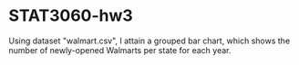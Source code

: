 # STAT3060-hw3
Using dataset "walmart.csv", I attain a grouped bar chart, which shows the number of newly-opened Walmarts per state for each year.
<div>                            <div id="49f61905-ddf7-46a5-b67d-e67eed94271d" class="plotly-graph-div" style="height:100%; width:100%;"></div>            <script type="text/javascript">                                    window.PLOTLYENV=window.PLOTLYENV || {};                                    if (document.getElementById("49f61905-ddf7-46a5-b67d-e67eed94271d")) {                    Plotly.newPlot(                        "49f61905-ddf7-46a5-b67d-e67eed94271d",                        [{"alignmentgroup":"True","bingroup":"x","hovertemplate":"YEAR=1962<br>STRSTATE=%{x}<br>count=%{y}<extra></extra>","legendgroup":"","marker":{"color":"#636efa","pattern":{"shape":""}},"name":"","offsetgroup":"","orientation":"v","showlegend":false,"x":["AR"],"xaxis":"x","yaxis":"y","type":"histogram"}],                        {"barmode":"relative","legend":{"tracegroupgap":0},"sliders":[{"active":0,"currentvalue":{"prefix":"YEAR="},"len":0.9,"pad":{"b":10,"t":60},"steps":[{"args":[["1962"],{"frame":{"duration":0,"redraw":true},"mode":"immediate","fromcurrent":true,"transition":{"duration":0,"easing":"linear"}}],"label":"1962","method":"animate"},{"args":[["1964"],{"frame":{"duration":0,"redraw":true},"mode":"immediate","fromcurrent":true,"transition":{"duration":0,"easing":"linear"}}],"label":"1964","method":"animate"},{"args":[["1965"],{"frame":{"duration":0,"redraw":true},"mode":"immediate","fromcurrent":true,"transition":{"duration":0,"easing":"linear"}}],"label":"1965","method":"animate"},{"args":[["1967"],{"frame":{"duration":0,"redraw":true},"mode":"immediate","fromcurrent":true,"transition":{"duration":0,"easing":"linear"}}],"label":"1967","method":"animate"},{"args":[["1968"],{"frame":{"duration":0,"redraw":true},"mode":"immediate","fromcurrent":true,"transition":{"duration":0,"easing":"linear"}}],"label":"1968","method":"animate"},{"args":[["1969"],{"frame":{"duration":0,"redraw":true},"mode":"immediate","fromcurrent":true,"transition":{"duration":0,"easing":"linear"}}],"label":"1969","method":"animate"},{"args":[["1970"],{"frame":{"duration":0,"redraw":true},"mode":"immediate","fromcurrent":true,"transition":{"duration":0,"easing":"linear"}}],"label":"1970","method":"animate"},{"args":[["1971"],{"frame":{"duration":0,"redraw":true},"mode":"immediate","fromcurrent":true,"transition":{"duration":0,"easing":"linear"}}],"label":"1971","method":"animate"},{"args":[["1972"],{"frame":{"duration":0,"redraw":true},"mode":"immediate","fromcurrent":true,"transition":{"duration":0,"easing":"linear"}}],"label":"1972","method":"animate"},{"args":[["1973"],{"frame":{"duration":0,"redraw":true},"mode":"immediate","fromcurrent":true,"transition":{"duration":0,"easing":"linear"}}],"label":"1973","method":"animate"},{"args":[["1974"],{"frame":{"duration":0,"redraw":true},"mode":"immediate","fromcurrent":true,"transition":{"duration":0,"easing":"linear"}}],"label":"1974","method":"animate"},{"args":[["1975"],{"frame":{"duration":0,"redraw":true},"mode":"immediate","fromcurrent":true,"transition":{"duration":0,"easing":"linear"}}],"label":"1975","method":"animate"},{"args":[["1976"],{"frame":{"duration":0,"redraw":true},"mode":"immediate","fromcurrent":true,"transition":{"duration":0,"easing":"linear"}}],"label":"1976","method":"animate"},{"args":[["1977"],{"frame":{"duration":0,"redraw":true},"mode":"immediate","fromcurrent":true,"transition":{"duration":0,"easing":"linear"}}],"label":"1977","method":"animate"},{"args":[["1978"],{"frame":{"duration":0,"redraw":true},"mode":"immediate","fromcurrent":true,"transition":{"duration":0,"easing":"linear"}}],"label":"1978","method":"animate"},{"args":[["1979"],{"frame":{"duration":0,"redraw":true},"mode":"immediate","fromcurrent":true,"transition":{"duration":0,"easing":"linear"}}],"label":"1979","method":"animate"},{"args":[["1980"],{"frame":{"duration":0,"redraw":true},"mode":"immediate","fromcurrent":true,"transition":{"duration":0,"easing":"linear"}}],"label":"1980","method":"animate"},{"args":[["1981"],{"frame":{"duration":0,"redraw":true},"mode":"immediate","fromcurrent":true,"transition":{"duration":0,"easing":"linear"}}],"label":"1981","method":"animate"},{"args":[["1982"],{"frame":{"duration":0,"redraw":true},"mode":"immediate","fromcurrent":true,"transition":{"duration":0,"easing":"linear"}}],"label":"1982","method":"animate"},{"args":[["1983"],{"frame":{"duration":0,"redraw":true},"mode":"immediate","fromcurrent":true,"transition":{"duration":0,"easing":"linear"}}],"label":"1983","method":"animate"},{"args":[["1984"],{"frame":{"duration":0,"redraw":true},"mode":"immediate","fromcurrent":true,"transition":{"duration":0,"easing":"linear"}}],"label":"1984","method":"animate"},{"args":[["1985"],{"frame":{"duration":0,"redraw":true},"mode":"immediate","fromcurrent":true,"transition":{"duration":0,"easing":"linear"}}],"label":"1985","method":"animate"},{"args":[["1986"],{"frame":{"duration":0,"redraw":true},"mode":"immediate","fromcurrent":true,"transition":{"duration":0,"easing":"linear"}}],"label":"1986","method":"animate"},{"args":[["1987"],{"frame":{"duration":0,"redraw":true},"mode":"immediate","fromcurrent":true,"transition":{"duration":0,"easing":"linear"}}],"label":"1987","method":"animate"},{"args":[["1988"],{"frame":{"duration":0,"redraw":true},"mode":"immediate","fromcurrent":true,"transition":{"duration":0,"easing":"linear"}}],"label":"1988","method":"animate"},{"args":[["1989"],{"frame":{"duration":0,"redraw":true},"mode":"immediate","fromcurrent":true,"transition":{"duration":0,"easing":"linear"}}],"label":"1989","method":"animate"},{"args":[["1990"],{"frame":{"duration":0,"redraw":true},"mode":"immediate","fromcurrent":true,"transition":{"duration":0,"easing":"linear"}}],"label":"1990","method":"animate"},{"args":[["1991"],{"frame":{"duration":0,"redraw":true},"mode":"immediate","fromcurrent":true,"transition":{"duration":0,"easing":"linear"}}],"label":"1991","method":"animate"},{"args":[["1992"],{"frame":{"duration":0,"redraw":true},"mode":"immediate","fromcurrent":true,"transition":{"duration":0,"easing":"linear"}}],"label":"1992","method":"animate"},{"args":[["1993"],{"frame":{"duration":0,"redraw":true},"mode":"immediate","fromcurrent":true,"transition":{"duration":0,"easing":"linear"}}],"label":"1993","method":"animate"},{"args":[["1994"],{"frame":{"duration":0,"redraw":true},"mode":"immediate","fromcurrent":true,"transition":{"duration":0,"easing":"linear"}}],"label":"1994","method":"animate"},{"args":[["1995"],{"frame":{"duration":0,"redraw":true},"mode":"immediate","fromcurrent":true,"transition":{"duration":0,"easing":"linear"}}],"label":"1995","method":"animate"},{"args":[["1996"],{"frame":{"duration":0,"redraw":true},"mode":"immediate","fromcurrent":true,"transition":{"duration":0,"easing":"linear"}}],"label":"1996","method":"animate"},{"args":[["1997"],{"frame":{"duration":0,"redraw":true},"mode":"immediate","fromcurrent":true,"transition":{"duration":0,"easing":"linear"}}],"label":"1997","method":"animate"},{"args":[["1998"],{"frame":{"duration":0,"redraw":true},"mode":"immediate","fromcurrent":true,"transition":{"duration":0,"easing":"linear"}}],"label":"1998","method":"animate"},{"args":[["1999"],{"frame":{"duration":0,"redraw":true},"mode":"immediate","fromcurrent":true,"transition":{"duration":0,"easing":"linear"}}],"label":"1999","method":"animate"},{"args":[["2000"],{"frame":{"duration":0,"redraw":true},"mode":"immediate","fromcurrent":true,"transition":{"duration":0,"easing":"linear"}}],"label":"2000","method":"animate"},{"args":[["2001"],{"frame":{"duration":0,"redraw":true},"mode":"immediate","fromcurrent":true,"transition":{"duration":0,"easing":"linear"}}],"label":"2001","method":"animate"},{"args":[["2002"],{"frame":{"duration":0,"redraw":true},"mode":"immediate","fromcurrent":true,"transition":{"duration":0,"easing":"linear"}}],"label":"2002","method":"animate"},{"args":[["2003"],{"frame":{"duration":0,"redraw":true},"mode":"immediate","fromcurrent":true,"transition":{"duration":0,"easing":"linear"}}],"label":"2003","method":"animate"},{"args":[["2004"],{"frame":{"duration":0,"redraw":true},"mode":"immediate","fromcurrent":true,"transition":{"duration":0,"easing":"linear"}}],"label":"2004","method":"animate"},{"args":[["2005"],{"frame":{"duration":0,"redraw":true},"mode":"immediate","fromcurrent":true,"transition":{"duration":0,"easing":"linear"}}],"label":"2005","method":"animate"},{"args":[["2006"],{"frame":{"duration":0,"redraw":true},"mode":"immediate","fromcurrent":true,"transition":{"duration":0,"easing":"linear"}}],"label":"2006","method":"animate"}],"x":0.1,"xanchor":"left","y":0,"yanchor":"top"}],"template":{"data":{"barpolar":[{"marker":{"line":{"color":"#E5ECF6","width":0.5},"pattern":{"fillmode":"overlay","size":10,"solidity":0.2}},"type":"barpolar"}],"bar":[{"error_x":{"color":"#2a3f5f"},"error_y":{"color":"#2a3f5f"},"marker":{"line":{"color":"#E5ECF6","width":0.5},"pattern":{"fillmode":"overlay","size":10,"solidity":0.2}},"type":"bar"}],"carpet":[{"aaxis":{"endlinecolor":"#2a3f5f","gridcolor":"white","linecolor":"white","minorgridcolor":"white","startlinecolor":"#2a3f5f"},"baxis":{"endlinecolor":"#2a3f5f","gridcolor":"white","linecolor":"white","minorgridcolor":"white","startlinecolor":"#2a3f5f"},"type":"carpet"}],"choropleth":[{"colorbar":{"outlinewidth":0,"ticks":""},"type":"choropleth"}],"contourcarpet":[{"colorbar":{"outlinewidth":0,"ticks":""},"type":"contourcarpet"}],"contour":[{"colorbar":{"outlinewidth":0,"ticks":""},"colorscale":[[0.0,"#0d0887"],[0.1111111111111111,"#46039f"],[0.2222222222222222,"#7201a8"],[0.3333333333333333,"#9c179e"],[0.4444444444444444,"#bd3786"],[0.5555555555555556,"#d8576b"],[0.6666666666666666,"#ed7953"],[0.7777777777777778,"#fb9f3a"],[0.8888888888888888,"#fdca26"],[1.0,"#f0f921"]],"type":"contour"}],"heatmapgl":[{"colorbar":{"outlinewidth":0,"ticks":""},"colorscale":[[0.0,"#0d0887"],[0.1111111111111111,"#46039f"],[0.2222222222222222,"#7201a8"],[0.3333333333333333,"#9c179e"],[0.4444444444444444,"#bd3786"],[0.5555555555555556,"#d8576b"],[0.6666666666666666,"#ed7953"],[0.7777777777777778,"#fb9f3a"],[0.8888888888888888,"#fdca26"],[1.0,"#f0f921"]],"type":"heatmapgl"}],"heatmap":[{"colorbar":{"outlinewidth":0,"ticks":""},"colorscale":[[0.0,"#0d0887"],[0.1111111111111111,"#46039f"],[0.2222222222222222,"#7201a8"],[0.3333333333333333,"#9c179e"],[0.4444444444444444,"#bd3786"],[0.5555555555555556,"#d8576b"],[0.6666666666666666,"#ed7953"],[0.7777777777777778,"#fb9f3a"],[0.8888888888888888,"#fdca26"],[1.0,"#f0f921"]],"type":"heatmap"}],"histogram2dcontour":[{"colorbar":{"outlinewidth":0,"ticks":""},"colorscale":[[0.0,"#0d0887"],[0.1111111111111111,"#46039f"],[0.2222222222222222,"#7201a8"],[0.3333333333333333,"#9c179e"],[0.4444444444444444,"#bd3786"],[0.5555555555555556,"#d8576b"],[0.6666666666666666,"#ed7953"],[0.7777777777777778,"#fb9f3a"],[0.8888888888888888,"#fdca26"],[1.0,"#f0f921"]],"type":"histogram2dcontour"}],"histogram2d":[{"colorbar":{"outlinewidth":0,"ticks":""},"colorscale":[[0.0,"#0d0887"],[0.1111111111111111,"#46039f"],[0.2222222222222222,"#7201a8"],[0.3333333333333333,"#9c179e"],[0.4444444444444444,"#bd3786"],[0.5555555555555556,"#d8576b"],[0.6666666666666666,"#ed7953"],[0.7777777777777778,"#fb9f3a"],[0.8888888888888888,"#fdca26"],[1.0,"#f0f921"]],"type":"histogram2d"}],"histogram":[{"marker":{"pattern":{"fillmode":"overlay","size":10,"solidity":0.2}},"type":"histogram"}],"mesh3d":[{"colorbar":{"outlinewidth":0,"ticks":""},"type":"mesh3d"}],"parcoords":[{"line":{"colorbar":{"outlinewidth":0,"ticks":""}},"type":"parcoords"}],"pie":[{"automargin":true,"type":"pie"}],"scatter3d":[{"line":{"colorbar":{"outlinewidth":0,"ticks":""}},"marker":{"colorbar":{"outlinewidth":0,"ticks":""}},"type":"scatter3d"}],"scattercarpet":[{"marker":{"colorbar":{"outlinewidth":0,"ticks":""}},"type":"scattercarpet"}],"scattergeo":[{"marker":{"colorbar":{"outlinewidth":0,"ticks":""}},"type":"scattergeo"}],"scattergl":[{"marker":{"colorbar":{"outlinewidth":0,"ticks":""}},"type":"scattergl"}],"scattermapbox":[{"marker":{"colorbar":{"outlinewidth":0,"ticks":""}},"type":"scattermapbox"}],"scatterpolargl":[{"marker":{"colorbar":{"outlinewidth":0,"ticks":""}},"type":"scatterpolargl"}],"scatterpolar":[{"marker":{"colorbar":{"outlinewidth":0,"ticks":""}},"type":"scatterpolar"}],"scatter":[{"fillpattern":{"fillmode":"overlay","size":10,"solidity":0.2},"type":"scatter"}],"scatterternary":[{"marker":{"colorbar":{"outlinewidth":0,"ticks":""}},"type":"scatterternary"}],"surface":[{"colorbar":{"outlinewidth":0,"ticks":""},"colorscale":[[0.0,"#0d0887"],[0.1111111111111111,"#46039f"],[0.2222222222222222,"#7201a8"],[0.3333333333333333,"#9c179e"],[0.4444444444444444,"#bd3786"],[0.5555555555555556,"#d8576b"],[0.6666666666666666,"#ed7953"],[0.7777777777777778,"#fb9f3a"],[0.8888888888888888,"#fdca26"],[1.0,"#f0f921"]],"type":"surface"}],"table":[{"cells":{"fill":{"color":"#EBF0F8"},"line":{"color":"white"}},"header":{"fill":{"color":"#C8D4E3"},"line":{"color":"white"}},"type":"table"}]},"layout":{"annotationdefaults":{"arrowcolor":"#2a3f5f","arrowhead":0,"arrowwidth":1},"autotypenumbers":"strict","coloraxis":{"colorbar":{"outlinewidth":0,"ticks":""}},"colorscale":{"diverging":[[0,"#8e0152"],[0.1,"#c51b7d"],[0.2,"#de77ae"],[0.3,"#f1b6da"],[0.4,"#fde0ef"],[0.5,"#f7f7f7"],[0.6,"#e6f5d0"],[0.7,"#b8e186"],[0.8,"#7fbc41"],[0.9,"#4d9221"],[1,"#276419"]],"sequential":[[0.0,"#0d0887"],[0.1111111111111111,"#46039f"],[0.2222222222222222,"#7201a8"],[0.3333333333333333,"#9c179e"],[0.4444444444444444,"#bd3786"],[0.5555555555555556,"#d8576b"],[0.6666666666666666,"#ed7953"],[0.7777777777777778,"#fb9f3a"],[0.8888888888888888,"#fdca26"],[1.0,"#f0f921"]],"sequentialminus":[[0.0,"#0d0887"],[0.1111111111111111,"#46039f"],[0.2222222222222222,"#7201a8"],[0.3333333333333333,"#9c179e"],[0.4444444444444444,"#bd3786"],[0.5555555555555556,"#d8576b"],[0.6666666666666666,"#ed7953"],[0.7777777777777778,"#fb9f3a"],[0.8888888888888888,"#fdca26"],[1.0,"#f0f921"]]},"colorway":["#636efa","#EF553B","#00cc96","#ab63fa","#FFA15A","#19d3f3","#FF6692","#B6E880","#FF97FF","#FECB52"],"font":{"color":"#2a3f5f"},"geo":{"bgcolor":"white","lakecolor":"white","landcolor":"#E5ECF6","showlakes":true,"showland":true,"subunitcolor":"white"},"hoverlabel":{"align":"left"},"hovermode":"closest","mapbox":{"style":"light"},"paper_bgcolor":"white","plot_bgcolor":"#E5ECF6","polar":{"angularaxis":{"gridcolor":"white","linecolor":"white","ticks":""},"bgcolor":"#E5ECF6","radialaxis":{"gridcolor":"white","linecolor":"white","ticks":""}},"scene":{"xaxis":{"backgroundcolor":"#E5ECF6","gridcolor":"white","gridwidth":2,"linecolor":"white","showbackground":true,"ticks":"","zerolinecolor":"white"},"yaxis":{"backgroundcolor":"#E5ECF6","gridcolor":"white","gridwidth":2,"linecolor":"white","showbackground":true,"ticks":"","zerolinecolor":"white"},"zaxis":{"backgroundcolor":"#E5ECF6","gridcolor":"white","gridwidth":2,"linecolor":"white","showbackground":true,"ticks":"","zerolinecolor":"white"}},"shapedefaults":{"line":{"color":"#2a3f5f"}},"ternary":{"aaxis":{"gridcolor":"white","linecolor":"white","ticks":""},"baxis":{"gridcolor":"white","linecolor":"white","ticks":""},"bgcolor":"#E5ECF6","caxis":{"gridcolor":"white","linecolor":"white","ticks":""}},"title":{"x":0.05},"xaxis":{"automargin":true,"gridcolor":"white","linecolor":"white","ticks":"","title":{"standoff":15},"zerolinecolor":"white","zerolinewidth":2},"yaxis":{"automargin":true,"gridcolor":"white","linecolor":"white","ticks":"","title":{"standoff":15},"zerolinecolor":"white","zerolinewidth":2}}},"title":{"text":"Numbers of Newly-opened Walmarts per State over Time"},"updatemenus":[{"buttons":[{"args":[null,{"frame":{"duration":500,"redraw":true},"mode":"immediate","fromcurrent":true,"transition":{"duration":500,"easing":"linear"}}],"label":"&#9654;","method":"animate"},{"args":[[null],{"frame":{"duration":0,"redraw":true},"mode":"immediate","fromcurrent":true,"transition":{"duration":0,"easing":"linear"}}],"label":"&#9724;","method":"animate"}],"direction":"left","pad":{"r":10,"t":70},"showactive":false,"type":"buttons","x":0.1,"xanchor":"right","y":0,"yanchor":"top"}],"xaxis":{"anchor":"y","domain":[0.0,1.0],"range":[-1,36],"title":{"text":"STRSTATE"}},"yaxis":{"anchor":"x","domain":[0.0,1.0],"range":[0,35],"title":{"text":"count"}}},                        {"responsive": true}                    ).then(function(){
                            Plotly.addFrames('49f61905-ddf7-46a5-b67d-e67eed94271d', [{"data":[{"alignmentgroup":"True","bingroup":"x","hovertemplate":"YEAR=1962<br>STRSTATE=%{x}<br>count=%{y}<extra></extra>","legendgroup":"","marker":{"color":"#636efa","pattern":{"shape":""}},"name":"","offsetgroup":"","orientation":"v","showlegend":false,"x":["AR"],"xaxis":"x","yaxis":"y","type":"histogram"}],"name":"1962"},{"data":[{"alignmentgroup":"True","bingroup":"x","hovertemplate":"YEAR=1964<br>STRSTATE=%{x}<br>count=%{y}<extra></extra>","legendgroup":"","marker":{"color":"#636efa","pattern":{"shape":""}},"name":"","offsetgroup":"","orientation":"v","showlegend":false,"x":["AR"],"xaxis":"x","yaxis":"y","type":"histogram"}],"name":"1964"},{"data":[{"alignmentgroup":"True","bingroup":"x","hovertemplate":"YEAR=1965<br>STRSTATE=%{x}<br>count=%{y}<extra></extra>","legendgroup":"","marker":{"color":"#636efa","pattern":{"shape":""}},"name":"","offsetgroup":"","orientation":"v","showlegend":false,"x":["AR"],"xaxis":"x","yaxis":"y","type":"histogram"}],"name":"1965"},{"data":[{"alignmentgroup":"True","bingroup":"x","hovertemplate":"YEAR=1967<br>STRSTATE=%{x}<br>count=%{y}<extra></extra>","legendgroup":"","marker":{"color":"#636efa","pattern":{"shape":""}},"name":"","offsetgroup":"","orientation":"v","showlegend":false,"x":["AR","AR"],"xaxis":"x","yaxis":"y","type":"histogram"}],"name":"1967"},{"data":[{"alignmentgroup":"True","bingroup":"x","hovertemplate":"YEAR=1968<br>STRSTATE=%{x}<br>count=%{y}<extra></extra>","legendgroup":"","marker":{"color":"#636efa","pattern":{"shape":""}},"name":"","offsetgroup":"","orientation":"v","showlegend":false,"x":["OK","MO","OK","AR","MO"],"xaxis":"x","yaxis":"y","type":"histogram"}],"name":"1968"},{"data":[{"alignmentgroup":"True","bingroup":"x","hovertemplate":"YEAR=1969<br>STRSTATE=%{x}<br>count=%{y}<extra></extra>","legendgroup":"","marker":{"color":"#636efa","pattern":{"shape":""}},"name":"","offsetgroup":"","orientation":"v","showlegend":false,"x":["MO","MO","AR","AR","MO"],"xaxis":"x","yaxis":"y","type":"histogram"}],"name":"1969"},{"data":[{"alignmentgroup":"True","bingroup":"x","hovertemplate":"YEAR=1970<br>STRSTATE=%{x}<br>count=%{y}<extra></extra>","legendgroup":"","marker":{"color":"#636efa","pattern":{"shape":""}},"name":"","offsetgroup":"","orientation":"v","showlegend":false,"x":["MO","OK","MO","LA","KS"],"xaxis":"x","yaxis":"y","type":"histogram"}],"name":"1970"},{"data":[{"alignmentgroup":"True","bingroup":"x","hovertemplate":"YEAR=1971<br>STRSTATE=%{x}<br>count=%{y}<extra></extra>","legendgroup":"","marker":{"color":"#636efa","pattern":{"shape":""}},"name":"","offsetgroup":"","orientation":"v","showlegend":false,"x":["MO","MO","AR","MO","MO","OK","AR","MO","MO","KS","AR","MO","OK","MO","OK"],"xaxis":"x","yaxis":"y","type":"histogram"}],"name":"1971"},{"data":[{"alignmentgroup":"True","bingroup":"x","hovertemplate":"YEAR=1972<br>STRSTATE=%{x}<br>count=%{y}<extra></extra>","legendgroup":"","marker":{"color":"#636efa","pattern":{"shape":""}},"name":"","offsetgroup":"","orientation":"v","showlegend":false,"x":["KS","AR","KS","MO","AR","AR","MO","AR","MO","OK","MO","OK","MO","AR","AR","AR","OK"],"xaxis":"x","yaxis":"y","type":"histogram"}],"name":"1972"},{"data":[{"alignmentgroup":"True","bingroup":"x","hovertemplate":"YEAR=1973<br>STRSTATE=%{x}<br>count=%{y}<extra></extra>","legendgroup":"","marker":{"color":"#636efa","pattern":{"shape":""}},"name":"","offsetgroup":"","orientation":"v","showlegend":false,"x":["AR","KS","OK","MO","MO","AR","OK","TN","MO","AR","AR","AR","MO","AR","AR","MO","MO","OK","MO"],"xaxis":"x","yaxis":"y","type":"histogram"}],"name":"1973"},{"data":[{"alignmentgroup":"True","bingroup":"x","hovertemplate":"YEAR=1974<br>STRSTATE=%{x}<br>count=%{y}<extra></extra>","legendgroup":"","marker":{"color":"#636efa","pattern":{"shape":""}},"name":"","offsetgroup":"","orientation":"v","showlegend":false,"x":["OK","AR","KS","AR","TN","MO","KY","MS","MO","AR","AR","AR","TN","LA","MO","MO","OK","AR","MO","TN","TN","MO","MO","TN","AR"],"xaxis":"x","yaxis":"y","type":"histogram"}],"name":"1974"},{"data":[{"alignmentgroup":"True","bingroup":"x","hovertemplate":"YEAR=1975<br>STRSTATE=%{x}<br>count=%{y}<extra></extra>","legendgroup":"","marker":{"color":"#636efa","pattern":{"shape":""}},"name":"","offsetgroup":"","orientation":"v","showlegend":false,"x":["OK","LA","OK","OK","MO","KS","MS","OK","MS","LA","OK","OK","MO","OK","AR","AR","OK","TX","MO"],"xaxis":"x","yaxis":"y","type":"histogram"}],"name":"1975"},{"data":[{"alignmentgroup":"True","bingroup":"x","hovertemplate":"YEAR=1976<br>STRSTATE=%{x}<br>count=%{y}<extra></extra>","legendgroup":"","marker":{"color":"#636efa","pattern":{"shape":""}},"name":"","offsetgroup":"","orientation":"v","showlegend":false,"x":["MS","TN","OK","OK","TX","OK","OK","AR","AR","TX","MO","MO","TX","MO","AR","KY","TX","TX","AR","OK","MO","MS","AR","MS","OK","MO","AR"],"xaxis":"x","yaxis":"y","type":"histogram"}],"name":"1976"},{"data":[{"alignmentgroup":"True","bingroup":"x","hovertemplate":"YEAR=1977<br>STRSTATE=%{x}<br>count=%{y}<extra></extra>","legendgroup":"","marker":{"color":"#636efa","pattern":{"shape":""}},"name":"","offsetgroup":"","orientation":"v","showlegend":false,"x":["TN","MO","LA","OK","MS","MO","AR","TX","MO","AR","OK","TX","MS","TX","MO","AR","AR","LA","AR","MO","MO","TN","MS","TN","OK","MO","MS","KS","MO","MO","MO","MO","IL","IL","IL","IL","IL","IL","OK"],"xaxis":"x","yaxis":"y","type":"histogram"}],"name":"1977"},{"data":[{"alignmentgroup":"True","bingroup":"x","hovertemplate":"YEAR=1978<br>STRSTATE=%{x}<br>count=%{y}<extra></extra>","legendgroup":"","marker":{"color":"#636efa","pattern":{"shape":""}},"name":"","offsetgroup":"","orientation":"v","showlegend":false,"x":["IL","TX","OK","TX","OK","AR","IL","AR","MO","IL","OK","OK","AR","MO","KY","MS","TX","OK","KS","AR","OK","TX","AR","IL","TX","MO","TX","TX","TX","MO","TX","OK","IL","OK"],"xaxis":"x","yaxis":"y","type":"histogram"}],"name":"1978"},{"data":[{"alignmentgroup":"True","bingroup":"x","hovertemplate":"YEAR=1979<br>STRSTATE=%{x}<br>count=%{y}<extra></extra>","legendgroup":"","marker":{"color":"#636efa","pattern":{"shape":""}},"name":"","offsetgroup":"","orientation":"v","showlegend":false,"x":["TX","MS","IL","TN","TX","TN","MS","KS","LA","OK","OK","TX","TX","MO","TX","IL","IL","KY","TX","TX","IL","TN","TX","TN","OK","TX","TN","MS","MS","TX","TX","AR","TX","TX","TX","AL","TX","AR","TX","TN","MS","MS","TN"],"xaxis":"x","yaxis":"y","type":"histogram"}],"name":"1979"},{"data":[{"alignmentgroup":"True","bingroup":"x","hovertemplate":"YEAR=1980<br>STRSTATE=%{x}<br>count=%{y}<extra></extra>","legendgroup":"","marker":{"color":"#636efa","pattern":{"shape":""}},"name":"","offsetgroup":"","orientation":"v","showlegend":false,"x":["KS","IL","AL","AR","MO","OK","MO","AR","TN","KS","KY","TX","LA","LA","LA","MO","MO","AL","LA","KS","TX","TX","LA","MO","IL","KS","AL","AR","MO","TX","TX","AL","KS","TX","TX","KY","IL","AR","MO","AR","AR","MS","OK","AL","KS","KY","AL","AL","TX","MO","IL","MS","AR","AL"],"xaxis":"x","yaxis":"y","type":"histogram"}],"name":"1980"},{"data":[{"alignmentgroup":"True","bingroup":"x","hovertemplate":"YEAR=1981<br>STRSTATE=%{x}<br>count=%{y}<extra></extra>","legendgroup":"","marker":{"color":"#636efa","pattern":{"shape":""}},"name":"","offsetgroup":"","orientation":"v","showlegend":false,"x":["AL","TN","AR","LA","OK","LA","TX","TN","MO","IL","OK","IL","LA","AL","KY","OK","IL","TX","TX","MO","AL","MO","AR","AR","OK","IL","AL","MO","TX","MS","TX","KS","AR","OK","AL","LA","AL","KS","MO","TX","KS","TX","TX","TX","OK","TN","MS","OK","TN","AL","TX","TX","TX","LA","LA","AL","TN","TX","AL","KY","AL","TX","KY","KY","AL","AL","AL","SC","SC","SC","SC","SC","SC","SC","SC","SC","SC","GA","SC","GA","SC","SC","SC","SC","SC","KY","TN","TN","GA","TN","AL","AL","AL","TN","KY","TN","TN","GA","AL","TN","TN","TN","TN","TN","TN","TN","TN","AL","TN","TN","TN","TN","TN","TN","KY","TN","AL","KY","KY","TN","TN","MS","AL","KY","KY","MS","KY","TN","KY","AL","AR","AL","MS","KY","KY","GA","AL","AL","GA","KY","AL","AL","AL","AL","TN","KY","TN","TN","KY","TN"],"xaxis":"x","yaxis":"y","type":"histogram"}],"name":"1981"},{"data":[{"alignmentgroup":"True","bingroup":"x","hovertemplate":"YEAR=1982<br>STRSTATE=%{x}<br>count=%{y}<extra></extra>","legendgroup":"","marker":{"color":"#636efa","pattern":{"shape":""}},"name":"","offsetgroup":"","orientation":"v","showlegend":false,"x":["AR","AR","TX","TX","TX","TX","TX","TX","TX","TX","IL","MO","TN","TX","IL","OK","TN","LA","TX","MO","LA","LA","TX","KY","MO","TX","TX","TX","TX","IL","IL","TX","TX","AL","AL","IL","TX","TX","KS","NE","TX","TX","MS","LA","AL","LA","TX","TX","TX","TX","FL","MS","TX","LA","TX","TX","SC","SC","AR","OK","TX","GA","IL"],"xaxis":"x","yaxis":"y","type":"histogram"}],"name":"1982"},{"data":[{"alignmentgroup":"True","bingroup":"x","hovertemplate":"YEAR=1983<br>STRSTATE=%{x}<br>count=%{y}<extra></extra>","legendgroup":"","marker":{"color":"#636efa","pattern":{"shape":""}},"name":"","offsetgroup":"","orientation":"v","showlegend":false,"x":["FL","OK","TX","OK","TN","FL","FL","IA","FL","AL","GA","GA","TN","MO","TX","KS","LA","KS","IL","LA","TX","KY","IN","KY","MS","KY","LA","OK","LA","TX","TX","LA","IL","KY","TX","GA","TX","NC","TX","OK","GA","KY","TX","TX","KY","TX","FL","TX","AR","LA","LA","LA","TX","TX","TX","FL","LA","LA","LA","LA","LA","OK","KY","TX","FL","GA","NM","LA","TX","GA","GA","KS","KS","IA","MO","TX","AL","LA","TX","TX","LA","TX","TX","GA","IL","TX","TX"],"xaxis":"x","yaxis":"y","type":"histogram"}],"name":"1983"},{"data":[{"alignmentgroup":"True","bingroup":"x","hovertemplate":"YEAR=1984<br>STRSTATE=%{x}<br>count=%{y}<extra></extra>","legendgroup":"","marker":{"color":"#636efa","pattern":{"shape":""}},"name":"","offsetgroup":"","orientation":"v","showlegend":false,"x":["FL","TX","TX","FL","FL","TX","TX","GA","GA","FL","TN","IL","IL","TX","KS","IA","SC","TX","NM","GA","GA","FL","FL","OK","TX","MO","FL","IA","TX","FL","NE","OK","AL","LA","TX","NE","AL","TX","TX","TX","TX","TN","IA","NE","TX","IL","TX","TX","IA","MO","FL","VA","TX","KS","GA","GA","KS","TX","KY","TX","KY","GA","TN","TX","AL","SC","TX","KY","TN","KS","GA","SC","MO","TX","TX","TN","TX","KY","KY","TN","TX","IN","KY","FL","IL","GA","TX","LA","TX","GA","SC","GA","GA","TN","TN","AL","OK","FL","FL"],"xaxis":"x","yaxis":"y","type":"histogram"}],"name":"1984"},{"data":[{"alignmentgroup":"True","bingroup":"x","hovertemplate":"YEAR=1985<br>STRSTATE=%{x}<br>count=%{y}<extra></extra>","legendgroup":"","marker":{"color":"#636efa","pattern":{"shape":""}},"name":"","offsetgroup":"","orientation":"v","showlegend":false,"x":["TX","FL","TX","MS","LA","IL","IN","IL","NE","IA","GA","KY","KY","MS","FL","SC","IL","IA","IA","KY","LA","FL","FL","KS","FL","TX","LA","NE","IL","NE","TX","FL","FL","GA","TX","TX","MO","IA","MS","IL","GA","AR","NE","TX","IL","TX","KS","SC","IA","IL","KS","FL","MO","WI","LA","TX","NM","TX","TX","AL","IA","FL","TX","TX","FL","MO","MS","FL","FL","FL","MO","NM","OK","NM","NM","TX","IN","NM","NM","IL","MO","NM","GA","MO","LA","IA","CO","GA","MO","TX","WI","MS","NM","IL","AL","GA","FL","FL","FL","TX","GA","AL","GA","IN","MO","MS","GA","TN","SC"],"xaxis":"x","yaxis":"y","type":"histogram"}],"name":"1985"},{"data":[{"alignmentgroup":"True","bingroup":"x","hovertemplate":"YEAR=1986<br>STRSTATE=%{x}<br>count=%{y}<extra></extra>","legendgroup":"","marker":{"color":"#636efa","pattern":{"shape":""}},"name":"","offsetgroup":"","orientation":"v","showlegend":false,"x":["TX","WI","TX","IN","NE","IA","GA","IL","MO","GA","NC","GA","FL","IL","MO","IA","OK","OK","MO","TX","TX","TX","GA","TX","TX","IN","MS","AL","CO","NM","GA","FL","LA","WI","LA","LA","IA","MO","TX","MS","TX","TX","FL","CO","IN","IN","CO","FL","TX","TX","FL","AL","FL","GA","IL","AL","LA","IL","GA","AL","TX","TX","FL","FL","FL","FL","TX","TX","TX","IN","TX","TN","TX","GA","CO","MS","FL","FL","IL","WI","FL","FL","GA","NE","CO","NM","CO","WI","CO","FL","FL","MS","NM","MS","WI","OK","IL","FL","OK","LA","FL","TX","WI","CO","MS","MN","NM","CO","IA","OK","MS","LA","LA","TX","FL","AL","NC","KS","IL","KY","TX"],"xaxis":"x","yaxis":"y","type":"histogram"}],"name":"1986"},{"data":[{"alignmentgroup":"True","bingroup":"x","hovertemplate":"YEAR=1987<br>STRSTATE=%{x}<br>count=%{y}<extra></extra>","legendgroup":"","marker":{"color":"#636efa","pattern":{"shape":""}},"name":"","offsetgroup":"","orientation":"v","showlegend":false,"x":["AL","AL","LA","TX","FL","AR","LA","LA","LA","LA","LA","GA","GA","KY","TN","OK","TX","TX","FL","MO","GA","GA","SC","AL","IL","TX","KY","TN","TX","GA","KS","MS","IL","MO","NC","LA","TX","TX","TX","FL","KS","MN","CO","FL","FL","OK","FL","IN","IN","TX","CO","IN","IL","FL","IA","WI","CO","MO","WI","IN","TX","LA","SC","GA","CO","MN","MO","TX","VA","GA","MS","IN","NC","IL","FL","SC","TN","FL","IN","NC","SC","NC","SC","MN","NC","TX","TX","TX","OK","TX","CO","TX","GA","KY","TX","TX","AL","KY","KS","TX","OK","AL","CO","MS","NC","GA","TX","AL","NC","AR","MS","TX","FL","MS","GA","IL","GA","TX","MS","TN","GA","FL","TX","FL","TN","FL","FL","FL","FL","FL","FL","MS","TN","FL","AL","TX","MO","CO","NC","NC","TX","KS"],"xaxis":"x","yaxis":"y","type":"histogram"}],"name":"1987"},{"data":[{"alignmentgroup":"True","bingroup":"x","hovertemplate":"YEAR=1988<br>STRSTATE=%{x}<br>count=%{y}<extra></extra>","legendgroup":"","marker":{"color":"#636efa","pattern":{"shape":""}},"name":"","offsetgroup":"","orientation":"v","showlegend":false,"x":["CO","AL","FL","IL","AR","NC","LA","TX","SC","NC","NC","NC","FL","SC","LA","TX","WI","KY","KY","IN","IN","GA","SC","SC","AR","TX","AZ","TX","IA","TX","NC","NC","IN","AL","TN","IN","MO","IN","LA","SC","KY","NC","WI","MS","LA","KY","FL","FL","FL","AL","AZ","WI","MO","TX","NC","IN","GA","FL","SC","GA","TX","TX","MO","KY","KY","MS","LA","TN","MS","NC","TX","CO","CO","AL","WI","FL","LA","FL","LA","FL","KY","IL","AL","FL","GA","TX","NC","AZ","FL","KS","FL","FL","FL","FL","TN","GA","IL","AZ","CO","TX","KY","KY","TX","NC","NC","NC","AZ","NC","SC","KY","TX","TX","NC","IN","IN","OH","LA","KY","SC","OK","KS","TX","GA","SC","KS"],"xaxis":"x","yaxis":"y","type":"histogram"}],"name":"1988"},{"data":[{"alignmentgroup":"True","bingroup":"x","hovertemplate":"YEAR=1989<br>STRSTATE=%{x}<br>count=%{y}<extra></extra>","legendgroup":"","marker":{"color":"#636efa","pattern":{"shape":""}},"name":"","offsetgroup":"","orientation":"v","showlegend":false,"x":["KY","TX","CO","NC","IL","TX","KY","MS","MO","WI","NC","MS","TX","CO","WI","IN","WI","WI","TX","CO","SC","FL","AL","IA","SC","NC","NC","OH","NC","AZ","VA","GA","IN","OK","TX","FL","NC","AZ","NC","VA","VA","TX","WI","NM","IL","CO","VA","IN","GA","NC","TX","GA","WY","WI","TN","TN","NC","NC","AZ","AZ","NE","IN","AZ","IN","OH","OH","NE","OH","AZ","VA","VA","NC","GA","SC","GA","IN","LA","VA","VA","MS","TX","FL","WV","NC","LA","NC","NC","IN","NM","SC","SC","IA","FL","GA","WI","WI","GA","OH","AZ","IN","FL","FL","IL","IN","NM","SC","SC","IN","IA","NC","IA","WI","WI","VA","OH","KY","OH","MI","WI","KS","NC","LA","NC","KS","FL","AL","OH","IA","VA","FL","TN"],"xaxis":"x","yaxis":"y","type":"histogram"}],"name":"1989"},{"data":[{"alignmentgroup":"True","bingroup":"x","hovertemplate":"YEAR=1990<br>STRSTATE=%{x}<br>count=%{y}<extra></extra>","legendgroup":"","marker":{"color":"#636efa","pattern":{"shape":""}},"name":"","offsetgroup":"","orientation":"v","showlegend":false,"x":["IN","CO","NC","IL","FL","SD","OH","FL","FL","WV","VA","ND","IL","AZ","NM","FL","ND","GA","IL","GA","IL","TX","VA","VA","FL","TX","OH","AZ","WY","IL","NM","IA","OH","FL","IL","IN","IL","IL","MI","MI","NV","IN","NC","IA","NC","OH","IA","IA","MI","OH","SD","CO","CO","IA","FL","OK","UT","FL","MN","SD","OH","UT","MO","UT","OH","MI","UT","SC","OH","FL","OH","WI","OK","OH","MI","WI","WV","IL","SD","NC","WI","IL","TX","WY","WY","GA","IN","NE","WY","AL","OH","NC","CA","VA","OH","TN","TN","MS","TN","MN","IN","WI","MN","NC","IN","UT","ND","CA","IL","ND","AZ","IA","IN","NC","WV","OH","TN","IN","MI","IL","AL","FL","SD","MO","AL","VA","IN","GA","IL","IL","IA","CO","PA","AL","MN","TX","WI","OH","IA","IL","CA","MS","AL","NC","IN","TN","SD","FL","NC","OH","OH","KY","IA","KS","NC","WV","IA","ND","WY","AZ","IA","KY","FL","GA","AZ","AZ","GA","NC","GA","MO","WI","TN","TX","AZ","NC","NE","WV","OH"],"xaxis":"x","yaxis":"y","type":"histogram"}],"name":"1990"},{"data":[{"alignmentgroup":"True","bingroup":"x","hovertemplate":"YEAR=1991<br>STRSTATE=%{x}<br>count=%{y}<extra></extra>","legendgroup":"","marker":{"color":"#636efa","pattern":{"shape":""}},"name":"","offsetgroup":"","orientation":"v","showlegend":false,"x":["MN","VA","AZ","AZ","AZ","WI","MN","OH","IN","WY","NC","FL","FL","IL","PA","FL","IN","AZ","WI","IL","CA","IL","NV","TN","PA","KY","IN","CA","CA","IN","NC","IN","CA","NV","CA","FL","PA","MI","OH","AZ","KS","CA","IN","IL","SD","PA","CA","MN","NY","MI","AZ","NC","CA","CA","WY","IN","NY","IA","OH","CA","IA","OK","MN","OH","IN","VA","MN","MN","WI","ND","NE","IN","PA","NC","MI","WI","PA","CA","AZ","IN","NV","ND","WI","CA","VA","WV","MN","IN","PA","MN","GA","CO","CA","NC","NC","NC","IN","NC","IN","IL","WI","PA","NE","WI","MD","KY","IN","WI","WI","IL","VA","IA","PA","SD","UT","VA","VA","CO","IL","CA","NC","MN","CA","UT","GA","WV","NY","OH","UT","IN","MS","AL","IL","WV","MD","MD","OH","MI","GA","IA","MN","IA","OH","OH","VA","WI","IN","IN","VA","NY","IA","IL","DE","DE","KY","NY","SC","OH","NC","MI","NC"],"xaxis":"x","yaxis":"y","type":"histogram"}],"name":"1991"},{"data":[{"alignmentgroup":"True","bingroup":"x","hovertemplate":"YEAR=1992<br>STRSTATE=%{x}<br>count=%{y}<extra></extra>","legendgroup":"","marker":{"color":"#636efa","pattern":{"shape":""}},"name":"","offsetgroup":"","orientation":"v","showlegend":false,"x":["MD","OH","NY","ND","CA","MI","MD","OR","CA","ID","CA","PA","CA","PA","WI","PA","PA","CA","UT","OR","WI","CA","IL","MN","OH","IN","VA","CA","IL","ID","MT","VA","IA","PA","ID","GA","NC","UT","MI","PA","MI","OR","VA","FL","OR","WI","PA","WY","IL","VA","NY","WV","IN","OR","CA","MN","IA","CA","MI","MI","PA","OR","PA","NC","MI","WI","MI","IL","FL","IN","CA","NY","CO","MI","CA","VA","OH","NY","IL","CA","NC","OR","IL","WI","PA","NC","PA","MI","VA","CA","UT","WI","SC","FL","NY","CA","VA","OR","NY","MD","TX","NV","OH","CA","VA","NC","OR","CA","FL","AZ","FL","IL","NC","PA","MN","PA","CA","IL","KS","OH","MN","FL","NY","MN","IL","IN","MN","MN","AZ","CA"],"xaxis":"x","yaxis":"y","type":"histogram"}],"name":"1992"},{"data":[{"alignmentgroup":"True","bingroup":"x","hovertemplate":"YEAR=1993<br>STRSTATE=%{x}<br>count=%{y}<extra></extra>","legendgroup":"","marker":{"color":"#636efa","pattern":{"shape":""}},"name":"","offsetgroup":"","orientation":"v","showlegend":false,"x":["MD","NC","VA","PA","TX","NY","NY","MI","IL","FL","VA","MN","CA","MD","CA","OH","ID","MT","FL","OR","CA","PA","MD","OH","CO","IL","IL","CA","ID","CA","VA","NY","CA","OH","CA","OH","CA","CA","FL","CA","OR","CA","MI","OR","NY","OH","MI","MN","IL","VA","PA","IL","NY","MI","NE","PA","NY","WA","WV","NY","NC","OR","MN","NC","IL","MT","FL","TX","NY","FL","KY","IN","CA","IA","NY","MD","MN","CA","NY","NY","IN","MD","WI","CA","OH","MI","CA","CA","OH","CA","NY","ID","NY","NC","CA","CA","NC","ID","WA","PA","MD","MI","MI","VA","WA","PA","IN","CA","MD","OR","CA","CA","CA","OH","WV","CA","CA","PA","CA","NC","PA","KY","MI","PA","OR"],"xaxis":"x","yaxis":"y","type":"histogram"}],"name":"1993"},{"data":[{"alignmentgroup":"True","bingroup":"x","hovertemplate":"YEAR=1994<br>STRSTATE=%{x}<br>count=%{y}<extra></extra>","legendgroup":"","marker":{"color":"#636efa","pattern":{"shape":""}},"name":"","offsetgroup":"","orientation":"v","showlegend":false,"x":["MO","CA","NY","NY","WA","OH","MD","OH","MI","CA","MI","WA","MI","OH","CA","TX","IL","PA","NY","TX","PA","OH","NY","NV","CA","IL","CA","AL","CO","CA","AZ","VA","FL","OH","CA","WA","MI","CA","WA","NY","OR","WA","CA","OH","CO","WI","MI","OH","VA","PA","LA","TX","TN","TX","FL","PA","IN","OH","OR","CA","OH","CA","MI","NY","MT","OH","MI","FL","NY","CA","GA","WV","VA","MT","TX","MN","IA","NY","NY","NY","FL","PA","OH","NV","AZ","CA","PA"],"xaxis":"x","yaxis":"y","type":"histogram"}],"name":"1994"},{"data":[{"alignmentgroup":"True","bingroup":"x","hovertemplate":"YEAR=1995<br>STRSTATE=%{x}<br>count=%{y}<extra></extra>","legendgroup":"","marker":{"color":"#636efa","pattern":{"shape":""}},"name":"","offsetgroup":"","orientation":"v","showlegend":false,"x":["MN","OH","IN","CA","PA","MD","CA","PA","IN","FL","NY","PA","CA","CA","WA","CO","GA","UT","AL","OH","TN","IN","OH","OR","OH","PA","OH","TN","MI","NY","MN","OH","OH","SC","VA","WV","NY","VA","NY","NY","NY","AZ","NY","TX","MI","PA","KS","NC","NY","VA","NC","OH","PA","PA","CA","FL","NY","NY","KS","CA","MD","NY","TX","FL","CA","OH","PA","NV","WI","VA","WA","MN","CA","UT","MO","SC","CA","MO","PA","NY","MD","NY","FL","TX","CA","WV","CA","NC","MD","WA","OH","CA","PA","PA","NC","TX","VA","MT","TX","NY","PA","WA","SC","OH","WA","NV","WI","MD","MI"],"xaxis":"x","yaxis":"y","type":"histogram"}],"name":"1995"},{"data":[{"alignmentgroup":"True","bingroup":"x","hovertemplate":"YEAR=1996<br>STRSTATE=%{x}<br>count=%{y}<extra></extra>","legendgroup":"","marker":{"color":"#636efa","pattern":{"shape":""}},"name":"","offsetgroup":"","orientation":"v","showlegend":false,"x":["OR","AZ","ID","KS","IL","OR","MI","MI","WA","PA","OH","IL","PA","CA","CA","TX","PA","VA","WA","OR","WA","CA","PA","VA","IN","MI","NY","MD","OH","NY","OH","CA","PA","WI","MD","NC","NY","PA","WI","WA","NV","MT","WA","OH","WV","GA"],"xaxis":"x","yaxis":"y","type":"histogram"}],"name":"1996"},{"data":[{"alignmentgroup":"True","bingroup":"x","hovertemplate":"YEAR=1997<br>STRSTATE=%{x}<br>count=%{y}<extra></extra>","legendgroup":"","marker":{"color":"#636efa","pattern":{"shape":""}},"name":"","offsetgroup":"","orientation":"v","showlegend":false,"x":["VA","OH","PA","VA","AZ","NY","MD","MI","WA","OH","OR","CA","CA","CA","FL","NY","NY","AR","WV","GA","CA","DE","PA","AL","CA","NC","OR","MI","UT","WI","PA","ID","OH","NC","KS","IN","MD","IN","OH","OH","MN","PA","VA","FL","WI","PA","CA","WV"],"xaxis":"x","yaxis":"y","type":"histogram"}],"name":"1997"},{"data":[{"alignmentgroup":"True","bingroup":"x","hovertemplate":"YEAR=1998<br>STRSTATE=%{x}<br>count=%{y}<extra></extra>","legendgroup":"","marker":{"color":"#636efa","pattern":{"shape":""}},"name":"","offsetgroup":"","orientation":"v","showlegend":false,"x":["NV","CO","NY","PA","PA","CA","CA","CA","VA","CA","PA","NY","FL","PA","WI","CA","WA","AZ","CA","MI","MI","CA","OH","WV","NE","GA","NY","FL","NV","NV","WA","CA","TX","OH","SC","MT","MT","TX","OH","GA","MO","FL","GA","KY","VA","VA","PA","NM","WI","VA","TX","WI","CO","SC","TX","AL"],"xaxis":"x","yaxis":"y","type":"histogram"}],"name":"1998"},{"data":[{"alignmentgroup":"True","bingroup":"x","hovertemplate":"YEAR=1999<br>STRSTATE=%{x}<br>count=%{y}<extra></extra>","legendgroup":"","marker":{"color":"#636efa","pattern":{"shape":""}},"name":"","offsetgroup":"","orientation":"v","showlegend":false,"x":["VA","SC","MO","PA","IN","IN","IN","MI","CA","WV","WV","NC","SC","DE","WV","AZ","VA","AL","WA","NY","MS","GA","CO","VA","MO","AL","OK","GA","PA","CA","NY","PA","OH","MI","IL","MI","MI","MI","CA","FL","PA","KY","TX","MI","PA","MD","MD","MD","AL","VA","TX","MS","MN","IA","MI","MS","CA","VA","CA","WA","PA","WA","NM","PA","KY","NM","NY","CA","IA","PA","LA","OH","NC"],"xaxis":"x","yaxis":"y","type":"histogram"}],"name":"1999"},{"data":[{"alignmentgroup":"True","bingroup":"x","hovertemplate":"YEAR=2000<br>STRSTATE=%{x}<br>count=%{y}<extra></extra>","legendgroup":"","marker":{"color":"#636efa","pattern":{"shape":""}},"name":"","offsetgroup":"","orientation":"v","showlegend":false,"x":["IL","GA","CA","KY","PA","FL","OR","NY","TX","CA","CA","AZ","AR","MO","CA","LA","SC","AL","OH","OH","NC","GA","FL","NC","CO","GA","VA","IA","AZ","IN","NC","AZ","ID","ID","ID","KY","NE","IN","IN","DE","NC","UT","MD","OK","OK","VA","VA","VA","WV","WV","GA","MN","WI","FL","IL","IN","IN","MN","VA","LA","WV","IA","ID","SC","WV","VA","NV","FL","NC","MS","WV","MD","KS","MO","GA","TX","WA","TX","IA","TX","CO","KS","OH","NC","OH","AZ","TX","SC","MD","WV","IL","IA","LA","PA"],"xaxis":"x","yaxis":"y","type":"histogram"}],"name":"2000"},{"data":[{"alignmentgroup":"True","bingroup":"x","hovertemplate":"YEAR=2001<br>STRSTATE=%{x}<br>count=%{y}<extra></extra>","legendgroup":"","marker":{"color":"#636efa","pattern":{"shape":""}},"name":"","offsetgroup":"","orientation":"v","showlegend":false,"x":["MN","CA","TX","WI","PA","NY","NY","MN","TX","OH","NV","OH","KS","CA","NV","TX","MI","NC","TX","PA","NY","AL","LA","TX","WA","CA","PA","WI","VA","PA","DE","NE","AR","CO","WA","WA","MN","UT","CA","IL","MD","GA","WI","TX","GA","TX","MO","TX","NY","MO","TX","NY","UT","NE","SD","TX","ID","MS","AZ","MT","MT","IL","MI","PA","OH","MI","MI","FL","KY","TX","FL","MN","WA","FL","VA","FL","NV","CA","WA","MD","PA","MI","PA","OR","WI","NC","MD","WA","VA","TN","IL"],"xaxis":"x","yaxis":"y","type":"histogram"}],"name":"2001"},{"data":[{"alignmentgroup":"True","bingroup":"x","hovertemplate":"YEAR=2002<br>STRSTATE=%{x}<br>count=%{y}<extra></extra>","legendgroup":"","marker":{"color":"#636efa","pattern":{"shape":""}},"name":"","offsetgroup":"","orientation":"v","showlegend":false,"x":["PA","PA","CA","PA","IN","MI","MI","MD","NC","ID","NY","CA","PA","NY","NY","NM","WI","GA","PA","CA","CA","CA","CA","MO","FL","CA","OH","WA","UT","PA","UT","MN","TN","SD","OR","VA","WI","CA","OR","VA","TX","TX","NY","TX","LA","KY","TX","TX","UT","IL","GA","GA","FL","CA","GA","ID","NV","MI","CA","VA","TX","LA","FL","OH","MI","MD","MD","KS","CA","TN","WI","WI","MN","TX","OH","NC","WI","MD","TX","PA","OH","TX","FL","MS","WA","CO","FL","PA","PA","PA","CO","UT","GA","NC","NY","WA","MD","OH"],"xaxis":"x","yaxis":"y","type":"histogram"}],"name":"2002"},{"data":[{"alignmentgroup":"True","bingroup":"x","hovertemplate":"YEAR=2003<br>STRSTATE=%{x}<br>count=%{y}<extra></extra>","legendgroup":"","marker":{"color":"#636efa","pattern":{"shape":""}},"name":"","offsetgroup":"","orientation":"v","showlegend":false,"x":["FL","FL","TX","VA","OH","TX","VA","OH","OH","CO","NY","CA","CO","OK","IA","TX","IL","NM","VA","CO","CA","AZ","OH","OH","IN","CA","NE","PA","CA","AZ","PA","NM","KS","CA","NM","TX","MS","TX","MD","TX","VA","MI","CA","OH","CA","WI","AL","NC","TX","OH","IA","AL","OH","PA","NV","WI","CA","CO","MI","TX","WI","MN","TX","MS","PA","AZ","AR","OK","NY","NV","NY","NY","IN","OH","PA","MN","CA","MI","PA","IL","TN","NY","TN","FL","CO","MI","NC","TX","DE","FL","FL"],"xaxis":"x","yaxis":"y","type":"histogram"}],"name":"2003"},{"data":[{"alignmentgroup":"True","bingroup":"x","hovertemplate":"YEAR=2004<br>STRSTATE=%{x}<br>count=%{y}<extra></extra>","legendgroup":"","marker":{"color":"#636efa","pattern":{"shape":""}},"name":"","offsetgroup":"","orientation":"v","showlegend":false,"x":["WV","NE","WI","MN","FL","PA","CA","OH","AR","WI","CA","PA","CA","CA","CA","FL","PA","MN","NY","VA","UT","TX","IL","LA","OH","IL","PA","CO","FL","NC","MI","CA","OH","OH","SC","MN","TX","VA","CO","AZ","PA","CO","CA","TX","MO","GA","CA","IL","MI","MI","CA","TX","UT","UT","NE","FL","GA","AL","TN","OH","OH","AZ","IL","OH","TX","TX","TX","FL","MD","PA","CA","UT","UT","KY","AR","TX","FL","TN","GA","NC","AL","TN","UT","WA","IL","OH","TX","TX","NC","NC","FL","FL","TX","TX","FL","WI","TX","KY","SC","FL","OH","IL","FL","AZ","CA","GA","NV","MI","CO","IN","AZ","AZ","AL","UT","PA","CO","PA","PA","PA","AR"],"xaxis":"x","yaxis":"y","type":"histogram"}],"name":"2004"},{"data":[{"alignmentgroup":"True","bingroup":"x","hovertemplate":"YEAR=2005<br>STRSTATE=%{x}<br>count=%{y}<extra></extra>","legendgroup":"","marker":{"color":"#636efa","pattern":{"shape":""}},"name":"","offsetgroup":"","orientation":"v","showlegend":false,"x":["MI","IN","AZ","FL","AZ","AZ","AZ","TX","MI","TX","TX","MS","FL","AZ","AZ","NM","OH","WI","CA","TX","OR","NC","IL","MN","CA","WI","FL","NE","OH","MD","WV","NM","NC","IL","VA","CA","NY","OR","KY","NV","MN","NM","TN","AL","NE","IA","TX","FL","GA","GA","OH","PA","TX","NC","PA","NY","NY","TX","TX","TX","CO","TX","AR","MO","TX","FL","WI","VA","GA","TX","MI","TX","WV","NC","TX","MI","MN","GA","IL","IL","MD","SC","GA","IL","GA","OH","IL","OH","MN","LA","NC","OH","MI","TX","TX","PA","FL","KY","KY","TX","CA","WA","CA","ID","PA","KY","MI","AZ","CA"],"xaxis":"x","yaxis":"y","type":"histogram"}],"name":"2005"},{"data":[{"alignmentgroup":"True","bingroup":"x","hovertemplate":"YEAR=2006<br>STRSTATE=%{x}<br>count=%{y}<extra></extra>","legendgroup":"","marker":{"color":"#636efa","pattern":{"shape":""}},"name":"","offsetgroup":"","orientation":"v","showlegend":false,"x":["WA","PA","OH","TX","WA","NY","TX","WA","GA","NV","SD","DE","GA","OH","PA","PA","AL","NY","MI","TN","FL","SC","NC","CA","IA","WV","CO","OH","VA","OH","NC","MO","IL","FL","IL","TX","CA"],"xaxis":"x","yaxis":"y","type":"histogram"}],"name":"2006"}]);
                        }).then(function(){
                            Plotly.animate('49f61905-ddf7-46a5-b67d-e67eed94271d', null);
                        })                };                            </script>        </div>                        
                        
                        
                        
 Using dataset "FastFoodRestaurants.csv", I attain a map of USA where the color shows the number of fast food restaurants per state.                     
                        
                        
                        <div>                            <div id="20e1d929-8c39-428e-88a1-7a03394c9d61" class="plotly-graph-div" style="height:100%; width:100%;"></div>            <script type="text/javascript">                                    window.PLOTLYENV=window.PLOTLYENV || {};                                    if (document.getElementById("20e1d929-8c39-428e-88a1-7a03394c9d61")) {                    Plotly.newPlot(                        "20e1d929-8c39-428e-88a1-7a03394c9d61",                        [{"coloraxis":"coloraxis","geo":"geo","hovertemplate":"province=%{location}<br>name=%{z}<extra></extra>","locationmode":"USA-states","locations":["AK","AL","AR","AZ","CA","CO","CT","Co Spgs","DC","DE","FL","GA","HI","IA","ID","IL","IN","KS","KY","LA","MA","MD","ME","MI","MN","MO","MS","MT","NC","ND","NE","NH","NJ","NM","NV","NY","OH","OK","OR","PA","RI","SC","SD","TN","TX","UT","VA","VT","WA","WI","WV","WY"],"name":"","z":[14,236,151,208,676,158,96,5,21,32,471,347,40,166,99,363,379,103,332,237,131,159,44,251,148,334,82,25,358,50,92,36,151,149,135,269,543,208,114,283,24,238,105,245,634,159,327,43,209,186,93,41],"type":"choropleth"}],                        {"coloraxis":{"colorbar":{"title":{"text":"name"}},"colorscale":[[0.0,"#0d0887"],[0.1111111111111111,"#46039f"],[0.2222222222222222,"#7201a8"],[0.3333333333333333,"#9c179e"],[0.4444444444444444,"#bd3786"],[0.5555555555555556,"#d8576b"],[0.6666666666666666,"#ed7953"],[0.7777777777777778,"#fb9f3a"],[0.8888888888888888,"#fdca26"],[1.0,"#f0f921"]]},"geo":{"domain":{"x":[0.0,1.0],"y":[0.0,1.0]},"scope":"usa"},"legend":{"tracegroupgap":0},"template":{"data":{"barpolar":[{"marker":{"line":{"color":"#E5ECF6","width":0.5},"pattern":{"fillmode":"overlay","size":10,"solidity":0.2}},"type":"barpolar"}],"bar":[{"error_x":{"color":"#2a3f5f"},"error_y":{"color":"#2a3f5f"},"marker":{"line":{"color":"#E5ECF6","width":0.5},"pattern":{"fillmode":"overlay","size":10,"solidity":0.2}},"type":"bar"}],"carpet":[{"aaxis":{"endlinecolor":"#2a3f5f","gridcolor":"white","linecolor":"white","minorgridcolor":"white","startlinecolor":"#2a3f5f"},"baxis":{"endlinecolor":"#2a3f5f","gridcolor":"white","linecolor":"white","minorgridcolor":"white","startlinecolor":"#2a3f5f"},"type":"carpet"}],"choropleth":[{"colorbar":{"outlinewidth":0,"ticks":""},"type":"choropleth"}],"contourcarpet":[{"colorbar":{"outlinewidth":0,"ticks":""},"type":"contourcarpet"}],"contour":[{"colorbar":{"outlinewidth":0,"ticks":""},"colorscale":[[0.0,"#0d0887"],[0.1111111111111111,"#46039f"],[0.2222222222222222,"#7201a8"],[0.3333333333333333,"#9c179e"],[0.4444444444444444,"#bd3786"],[0.5555555555555556,"#d8576b"],[0.6666666666666666,"#ed7953"],[0.7777777777777778,"#fb9f3a"],[0.8888888888888888,"#fdca26"],[1.0,"#f0f921"]],"type":"contour"}],"heatmapgl":[{"colorbar":{"outlinewidth":0,"ticks":""},"colorscale":[[0.0,"#0d0887"],[0.1111111111111111,"#46039f"],[0.2222222222222222,"#7201a8"],[0.3333333333333333,"#9c179e"],[0.4444444444444444,"#bd3786"],[0.5555555555555556,"#d8576b"],[0.6666666666666666,"#ed7953"],[0.7777777777777778,"#fb9f3a"],[0.8888888888888888,"#fdca26"],[1.0,"#f0f921"]],"type":"heatmapgl"}],"heatmap":[{"colorbar":{"outlinewidth":0,"ticks":""},"colorscale":[[0.0,"#0d0887"],[0.1111111111111111,"#46039f"],[0.2222222222222222,"#7201a8"],[0.3333333333333333,"#9c179e"],[0.4444444444444444,"#bd3786"],[0.5555555555555556,"#d8576b"],[0.6666666666666666,"#ed7953"],[0.7777777777777778,"#fb9f3a"],[0.8888888888888888,"#fdca26"],[1.0,"#f0f921"]],"type":"heatmap"}],"histogram2dcontour":[{"colorbar":{"outlinewidth":0,"ticks":""},"colorscale":[[0.0,"#0d0887"],[0.1111111111111111,"#46039f"],[0.2222222222222222,"#7201a8"],[0.3333333333333333,"#9c179e"],[0.4444444444444444,"#bd3786"],[0.5555555555555556,"#d8576b"],[0.6666666666666666,"#ed7953"],[0.7777777777777778,"#fb9f3a"],[0.8888888888888888,"#fdca26"],[1.0,"#f0f921"]],"type":"histogram2dcontour"}],"histogram2d":[{"colorbar":{"outlinewidth":0,"ticks":""},"colorscale":[[0.0,"#0d0887"],[0.1111111111111111,"#46039f"],[0.2222222222222222,"#7201a8"],[0.3333333333333333,"#9c179e"],[0.4444444444444444,"#bd3786"],[0.5555555555555556,"#d8576b"],[0.6666666666666666,"#ed7953"],[0.7777777777777778,"#fb9f3a"],[0.8888888888888888,"#fdca26"],[1.0,"#f0f921"]],"type":"histogram2d"}],"histogram":[{"marker":{"pattern":{"fillmode":"overlay","size":10,"solidity":0.2}},"type":"histogram"}],"mesh3d":[{"colorbar":{"outlinewidth":0,"ticks":""},"type":"mesh3d"}],"parcoords":[{"line":{"colorbar":{"outlinewidth":0,"ticks":""}},"type":"parcoords"}],"pie":[{"automargin":true,"type":"pie"}],"scatter3d":[{"line":{"colorbar":{"outlinewidth":0,"ticks":""}},"marker":{"colorbar":{"outlinewidth":0,"ticks":""}},"type":"scatter3d"}],"scattercarpet":[{"marker":{"colorbar":{"outlinewidth":0,"ticks":""}},"type":"scattercarpet"}],"scattergeo":[{"marker":{"colorbar":{"outlinewidth":0,"ticks":""}},"type":"scattergeo"}],"scattergl":[{"marker":{"colorbar":{"outlinewidth":0,"ticks":""}},"type":"scattergl"}],"scattermapbox":[{"marker":{"colorbar":{"outlinewidth":0,"ticks":""}},"type":"scattermapbox"}],"scatterpolargl":[{"marker":{"colorbar":{"outlinewidth":0,"ticks":""}},"type":"scatterpolargl"}],"scatterpolar":[{"marker":{"colorbar":{"outlinewidth":0,"ticks":""}},"type":"scatterpolar"}],"scatter":[{"fillpattern":{"fillmode":"overlay","size":10,"solidity":0.2},"type":"scatter"}],"scatterternary":[{"marker":{"colorbar":{"outlinewidth":0,"ticks":""}},"type":"scatterternary"}],"surface":[{"colorbar":{"outlinewidth":0,"ticks":""},"colorscale":[[0.0,"#0d0887"],[0.1111111111111111,"#46039f"],[0.2222222222222222,"#7201a8"],[0.3333333333333333,"#9c179e"],[0.4444444444444444,"#bd3786"],[0.5555555555555556,"#d8576b"],[0.6666666666666666,"#ed7953"],[0.7777777777777778,"#fb9f3a"],[0.8888888888888888,"#fdca26"],[1.0,"#f0f921"]],"type":"surface"}],"table":[{"cells":{"fill":{"color":"#EBF0F8"},"line":{"color":"white"}},"header":{"fill":{"color":"#C8D4E3"},"line":{"color":"white"}},"type":"table"}]},"layout":{"annotationdefaults":{"arrowcolor":"#2a3f5f","arrowhead":0,"arrowwidth":1},"autotypenumbers":"strict","coloraxis":{"colorbar":{"outlinewidth":0,"ticks":""}},"colorscale":{"diverging":[[0,"#8e0152"],[0.1,"#c51b7d"],[0.2,"#de77ae"],[0.3,"#f1b6da"],[0.4,"#fde0ef"],[0.5,"#f7f7f7"],[0.6,"#e6f5d0"],[0.7,"#b8e186"],[0.8,"#7fbc41"],[0.9,"#4d9221"],[1,"#276419"]],"sequential":[[0.0,"#0d0887"],[0.1111111111111111,"#46039f"],[0.2222222222222222,"#7201a8"],[0.3333333333333333,"#9c179e"],[0.4444444444444444,"#bd3786"],[0.5555555555555556,"#d8576b"],[0.6666666666666666,"#ed7953"],[0.7777777777777778,"#fb9f3a"],[0.8888888888888888,"#fdca26"],[1.0,"#f0f921"]],"sequentialminus":[[0.0,"#0d0887"],[0.1111111111111111,"#46039f"],[0.2222222222222222,"#7201a8"],[0.3333333333333333,"#9c179e"],[0.4444444444444444,"#bd3786"],[0.5555555555555556,"#d8576b"],[0.6666666666666666,"#ed7953"],[0.7777777777777778,"#fb9f3a"],[0.8888888888888888,"#fdca26"],[1.0,"#f0f921"]]},"colorway":["#636efa","#EF553B","#00cc96","#ab63fa","#FFA15A","#19d3f3","#FF6692","#B6E880","#FF97FF","#FECB52"],"font":{"color":"#2a3f5f"},"geo":{"bgcolor":"white","lakecolor":"white","landcolor":"#E5ECF6","showlakes":true,"showland":true,"subunitcolor":"white"},"hoverlabel":{"align":"left"},"hovermode":"closest","mapbox":{"style":"light"},"paper_bgcolor":"white","plot_bgcolor":"#E5ECF6","polar":{"angularaxis":{"gridcolor":"white","linecolor":"white","ticks":""},"bgcolor":"#E5ECF6","radialaxis":{"gridcolor":"white","linecolor":"white","ticks":""}},"scene":{"xaxis":{"backgroundcolor":"#E5ECF6","gridcolor":"white","gridwidth":2,"linecolor":"white","showbackground":true,"ticks":"","zerolinecolor":"white"},"yaxis":{"backgroundcolor":"#E5ECF6","gridcolor":"white","gridwidth":2,"linecolor":"white","showbackground":true,"ticks":"","zerolinecolor":"white"},"zaxis":{"backgroundcolor":"#E5ECF6","gridcolor":"white","gridwidth":2,"linecolor":"white","showbackground":true,"ticks":"","zerolinecolor":"white"}},"shapedefaults":{"line":{"color":"#2a3f5f"}},"ternary":{"aaxis":{"gridcolor":"white","linecolor":"white","ticks":""},"baxis":{"gridcolor":"white","linecolor":"white","ticks":""},"bgcolor":"#E5ECF6","caxis":{"gridcolor":"white","linecolor":"white","ticks":""}},"title":{"x":0.05},"xaxis":{"automargin":true,"gridcolor":"white","linecolor":"white","ticks":"","title":{"standoff":15},"zerolinecolor":"white","zerolinewidth":2},"yaxis":{"automargin":true,"gridcolor":"white","linecolor":"white","ticks":"","title":{"standoff":15},"zerolinecolor":"white","zerolinewidth":2}}},"title":{"text":"Number of Fast Food Restaurants Per State"}},                        {"responsive": true}                    )                };                            </script>        </div>
